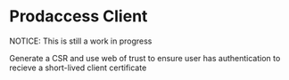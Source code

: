 # Prodaccess Client

NOTICE: This is still a work in progress

Generate a CSR and use web of trust to ensure user has authentication to
recieve a short-lived client certificate
